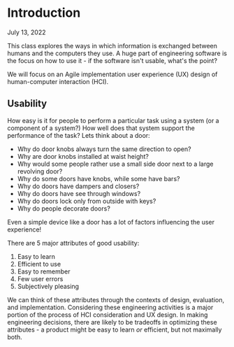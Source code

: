 # Introduction
July 13, 2022

This class explores the ways in which information is exchanged between humans and the computers they use. A huge part of engineering software is the focus on how to use it - if the software isn't usable, what's the point?

We will focus on an Agile implementation user experience (UX) design of human-computer interaction (HCI).

## Usability
How easy is it for people to perform a particular task using a system (or a component of a system?) How well does that system support the performance of the task? Lets think about a door:
- Why do door knobs always turn the same direction to open?  
- Why are door knobs installed at waist height?  
- Why would some people rather use a small side door next to a large revolving door?  
- Why do some doors have knobs, while some have bars?  
- Why do doors have dampers and closers?  
- Why do doors have see through windows?  
- Why do doors lock only from outside with keys?  
- Why do people decorate doors?

Even a simple device like a door has a lot of factors influencing the user experience!

There are 5 major attributes of good usability:
1. Easy to learn
2. Efficient to use
3. Easy to remember
4. Few user errors
5. Subjectively pleasing

We can think of these attributes through the contexts of design, evaluation, and implementation. Considering these engineering activities is a major portion of the process of HCI consideration and UX design. In making engineering decisions, there are likely to be tradeoffs in optimizing these attributes - a product might be easy to learn *or* efficient, but not maximally both.	